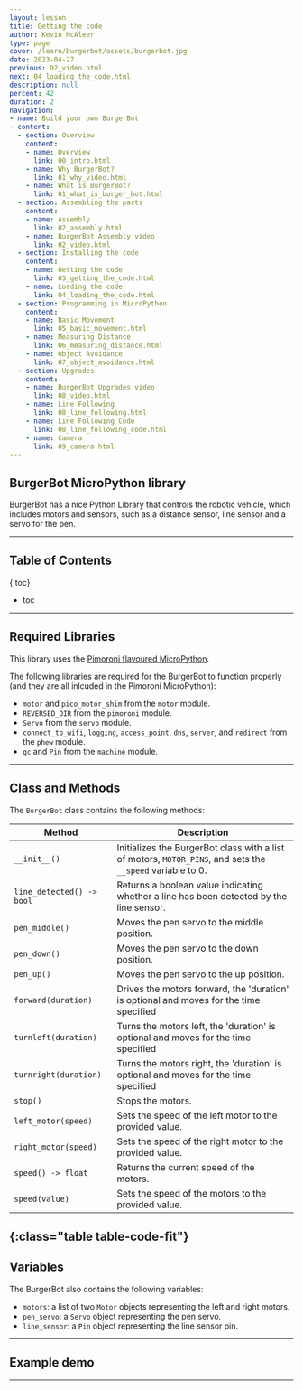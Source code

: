 ```yaml
---
layout: lesson
title: Getting the code
author: Kevin McAleer
type: page
cover: /learn/burgerbot/assets/burgerbot.jpg
date: 2023-04-27
previous: 02_video.html
next: 04_loading_the_code.html
description: null
percent: 42
duration: 2
navigation:
- name: Build your own BurgerBot
- content:
  - section: Overview
    content:
    - name: Overview
      link: 00_intro.html
    - name: Why BurgerBot?
      link: 01_why_video.html
    - name: What is BurgerBot?
      link: 01_what_is_burger_bot.html
  - section: Assembling the parts
    content:
    - name: Assembly
      link: 02_assembly.html
    - name: BurgerBot Assembly video
      link: 02_video.html
  - section: Installing the code
    content:
    - name: Getting the code
      link: 03_getting_the_code.html
    - name: Loading the code
      link: 04_loading_the_code.html
  - section: Programming in MicroPython
    content:
    - name: Basic Movement
      link: 05_basic_movement.html
    - name: Measuring Distance
      link: 06_measuring_distance.html
    - name: Object Avoidance
      link: 07_object_avoidance.html
  - section: Upgrades
    content:
    - name: BurgerBot Upgrades video
      link: 08_video.html
    - name: Line Following
      link: 08_line_following.html
    - name: Line Following Code
      link: 08_line_following_code.html
    - name: Camera
      link: 09_camera.html
---
```



## BurgerBot MicroPython library

BurgerBot has a nice Python Library that controls the robotic vehicle, which includes motors and sensors, such as a distance sensor, line sensor and a servo for the pen.

---

## Table of Contents

{:toc}
* toc

---

## Required Libraries

This library uses the [Pimoroni flavoured MicroPython](https://www.github.com/pimoroni/pimoroni-pico/releases).

The following libraries are required for the BurgerBot to function properly (and they are all inlcuded in the Pimoroni MicroPython):

- `motor` and `pico_motor_shim` from the `motor` module.
- `REVERSED_DIR` from the `pimoroni` module.
- `Servo` from the `servo` module.
- `connect_to_wifi`, `logging`, `access_point`, `dns`, `server`, and `redirect` from the `phew` module.
- `gc` and `Pin` from the `machine` module.

---

## Class and Methods

The `BurgerBot` class contains the following methods:

Method | Description
---|---
`__init__()` | Initializes the BurgerBot class with a list of motors, `MOTOR_PINS`, and sets the `__speed` variable to 0.
`line_detected() -> bool` | Returns a boolean value indicating whether a line has been detected by the line sensor.
`pen_middle()` | Moves the pen servo to the middle position.
`pen_down()` | Moves the pen servo to the down position.
`pen_up()` | Moves the pen servo to the up position.
`forward(duration)` | Drives the motors forward, the 'duration' is optional and moves for the time specified
`turnleft(duration)` | Turns the motors left, the 'duration' is optional and moves for the time specified
`turnright(duration)` | Turns the motors right, the 'duration' is optional and moves for the time specified
`stop()` | Stops the motors.
`left_motor(speed)` | Sets the speed of the left motor to the provided value.
`right_motor(speed)` | Sets the speed of the right motor to the provided value.
`speed() -> float` | Returns the current speed of the motors.
`speed(value)` | Sets the speed of the motors to the provided value.
{:class="table table-code-fit"}
---

## Variables

The BurgerBot also contains the following variables:

- `motors`: a list of two `Motor` objects representing the left and right motors.
- `pen_servo`: a `Servo` object representing the pen servo.
- `line_sensor`: a `Pin` object representing the line sensor pin.

---

## Example demo

<script src="https://gist.github.com/kevinmcaleer/7e81c0959cd7b0b248f7636aaa637d58.js"></script>

---
